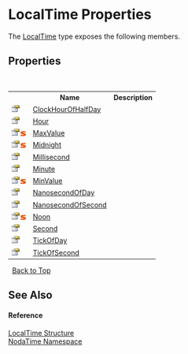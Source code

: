 # LocalTime Properties
 

The <a href="T_NodaTime_LocalTime">LocalTime</a> type exposes the following members.


## Properties
&nbsp;<table><tr><th></th><th>Name</th><th>Description</th></tr><tr><td>![Public property](media/pubproperty.gif "Public property")</td><td><a href="P_NodaTime_LocalTime_ClockHourOfHalfDay">ClockHourOfHalfDay</a></td><td /></tr><tr><td>![Public property](media/pubproperty.gif "Public property")</td><td><a href="P_NodaTime_LocalTime_Hour">Hour</a></td><td /></tr><tr><td>![Public property](media/pubproperty.gif "Public property")![Static member](media/static.gif "Static member")</td><td><a href="P_NodaTime_LocalTime_MaxValue">MaxValue</a></td><td /></tr><tr><td>![Public property](media/pubproperty.gif "Public property")![Static member](media/static.gif "Static member")</td><td><a href="P_NodaTime_LocalTime_Midnight">Midnight</a></td><td /></tr><tr><td>![Public property](media/pubproperty.gif "Public property")</td><td><a href="P_NodaTime_LocalTime_Millisecond">Millisecond</a></td><td /></tr><tr><td>![Public property](media/pubproperty.gif "Public property")</td><td><a href="P_NodaTime_LocalTime_Minute">Minute</a></td><td /></tr><tr><td>![Public property](media/pubproperty.gif "Public property")![Static member](media/static.gif "Static member")</td><td><a href="P_NodaTime_LocalTime_MinValue">MinValue</a></td><td /></tr><tr><td>![Public property](media/pubproperty.gif "Public property")</td><td><a href="P_NodaTime_LocalTime_NanosecondOfDay">NanosecondOfDay</a></td><td /></tr><tr><td>![Public property](media/pubproperty.gif "Public property")</td><td><a href="P_NodaTime_LocalTime_NanosecondOfSecond">NanosecondOfSecond</a></td><td /></tr><tr><td>![Public property](media/pubproperty.gif "Public property")![Static member](media/static.gif "Static member")</td><td><a href="P_NodaTime_LocalTime_Noon">Noon</a></td><td /></tr><tr><td>![Public property](media/pubproperty.gif "Public property")</td><td><a href="P_NodaTime_LocalTime_Second">Second</a></td><td /></tr><tr><td>![Public property](media/pubproperty.gif "Public property")</td><td><a href="P_NodaTime_LocalTime_TickOfDay">TickOfDay</a></td><td /></tr><tr><td>![Public property](media/pubproperty.gif "Public property")</td><td><a href="P_NodaTime_LocalTime_TickOfSecond">TickOfSecond</a></td><td /></tr></table>&nbsp;
<a href="#localtime-properties">Back to Top</a>

## See Also


#### Reference
<a href="T_NodaTime_LocalTime">LocalTime Structure</a><br /><a href="N_NodaTime">NodaTime Namespace</a><br />